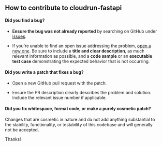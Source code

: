 ## How to contribute to cloudrun-fastapi

#### **Did you find a bug?**

- **Ensure the bug was not already reported** by searching on GitHub under [Issues](https://github.com/anthcor/cloudrun-fastapi/issues).

- If you're unable to find an open issue addressing the problem, [open a new one](https://github.com/anthcor/cloudrun-fastapi/issues/new). Be sure to include a **title and clear description**, as much relevant information as possible, and a **code sample** or an **executable test case** demonstrating the expected behavior that is not occurring.

#### **Did you write a patch that fixes a bug?**

- Open a new GitHub pull request with the patch.

- Ensure the PR description clearly describes the problem and solution. Include the relevant issue number if applicable.

#### **Did you fix whitespace, format code, or make a purely cosmetic patch?**

Changes that are cosmetic in nature and do not add anything substantial to the stability, functionality, or testability of this codebase and will generally not be accepted.

Thanks!
